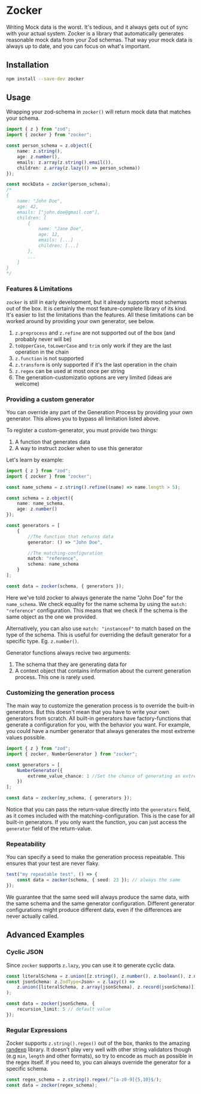 # Zocker

Writing Mock data is the worst. It's tedious, and it always gets out of sync with your actual system.
Zocker is a library that automatically generates reasonable mock data from your Zod schemas. That way your mock data is always up to date, and you can focus on what's important.

## Installation

```bash
npm install --save-dev zocker
```

## Usage

Wrapping your zod-schema in `zocker()` will return mock data that matches your schema.

```typescript
import { z } from "zod";
import { zocker } from "zocker";

const person_schema = z.object({
	name: z.string(),
	age: z.number(),
	emails: z.array(z.string().email()),
	children: z.array(z.lazy(() => person_schema))
});

const mockData = zocker(person_schema);
/*
{
	name: "John Doe",
	age: 42,
	emails: ["john.doe@gmail.com"],
	children: [
		{
			name: "Jane Doe",
			age: 12,
			emails: [...]
			children: [...]
		},
		...
	]
}
*/
```

### Features & Limitations
`zocker` is still in early development, but it already supports most schemas out of the box. It is certainly the most feature-complete library of its kind. It's easier to list the limitations than the features. All these limitations can be worked around by providing your own generator, see below.

1. `z.preprocess` and `z.refine` are not supported out of the box (and probably never will be)
2. `toUpperCase`, `toLowerCase` and `trim` only work if they are the last operation in the chain
3. `z.function` is not supported
4. `z.transform` is only supported if it's the last operation in the chain
5. `z.regex` can be used at most once per string
6. The generation-customizatio options are very limited (ideas are welcome)

### Providing a custom generator

You can override any part of the Generation Process by providing your own generator. This allows you to bypass all limitation listed above.

To register a custom-generator, you must provide two things:

1. A function that generates data
2. A way to instruct zocker when to use this generator

Let's learn by example:

```typescript
import { z } from "zod";
import { zocker } from "zocker";

const name_schema = z.string().refine((name) => name.length > 5);

const schema = z.object({
	name: name_schema,
	age: z.number()
});

const generators = [
	{
		//The function that returns data
		generator: () => "John Doe", 

		//The matching-configuration
		match: "reference",	
		schema: name_schema
	}
];

const data = zocker(schema, { generators });
```
Here we've told zocker to always generate the name "John Doe" for the `name_schema`. We check equality for the name schema by using the `match: "reference"` configuration. This means that we check if the schema is the same object as the one we provided. 

Alternatively, you can also use `match: "instanceof"` to match based on the type of the schema. This is useful for overriding the default generator for a specific type. Eg. `z.number()`.

Generator functions always recive two arguments:

1. The schema that they are generating data for
2. A context object that contains information about the current generation process. This one is rarely used.

### Customizing the generation process

The main way to customize the generation process is to override the built-in generators. But this doesn't mean that you have to write your own generators from scratch. All built-in generators have factory-functions that generate a configuration for you, with the behavior you want. For example, you could have a number generator that always generates the most extreme values possible.

```typescript
import { z } from "zod";
import { zocker, NumberGenerator } from "zocker";

const generators = [
	NumberGenerator({
		extreme_value_chance: 1 //Set the chance of generating an extreme value to 100%
	})
];

const data = zocker(my_schema, { generators });
```

Notice that you can pass the return-value directly into the `generators` field, as it comes included with the matching-configuration. This is the case for all built-in generators. If you only want the function, you can just access the `generator` field of the return-value.

### Repeatability

You can specify a seed to make the generation process repeatable. This ensures that your test are never flaky.

```typescript
test("my repeatable test", () => {
	const data = zocker(schema, { seed: 23 }); // always the same
});
```

We guarantee that the same seed will always produce the same data, with the same schema and the same generator configuration. Different generator configurations might produce different data, even if the differences are never actually called.

## Advanced Examples

### Cyclic JSON

Since `zocker` supports `z.lazy`, you can use it to generate cyclic data.

```typescript
const literalSchema = z.union([z.string(), z.number(), z.boolean(), z.null()]);
const jsonSchema: z.ZodType<Json> = z.lazy(() =>
	z.union([literalSchema, z.array(jsonSchema), z.record(jsonSchema)])
);

const data = zocker(jsonSchema, {
	recursion_limit: 5 // default value
});
```

### Regular Expressions

Zocker supports `z.string().regex()` out of the box, thanks to the amazing [randexp](https://npmjs.com/package/randexp) library. It doesn't play very well with other string validators though (e.g `min`, `length` and other formats), so try to encode as much as possible in the regex itself. If you need to, you can always override the generator for a specific schema.

```typescript
const regex_schema = z.string().regex(/^[a-z0-9]{5,10}$/);
const data = zocker(regex_schema);
```
